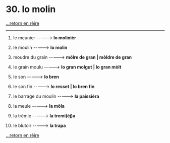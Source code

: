 # 30. lo molin

[...retorn en rèire](../sommaire.md)

---

1. le meunier -----> **lo molinièr**

2. le moulin -----> **lo molin**

3. moudre du grain -----> **mòlre de gran | mòldre de gran**

4. le grain moulu -----> **lo gran molgut | lo gran mòlt**

5. le son -----> **lo bren**

6. le son fin -----> **lo resset | lo bren fin**

7. le barrage du moulin -----> **la paissièra**

8. la meule -----> **la mòla**

9. la trémie -----> **la tremi(èj)a**

10. le blutoir -----> **la trapa**

[...retorn en rèire](../sommaire.md)
